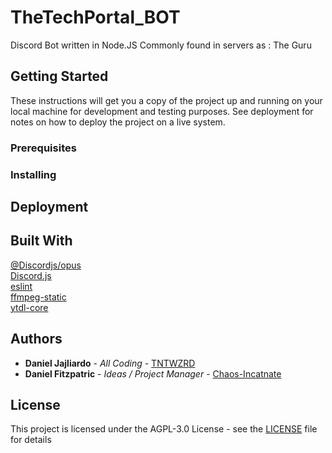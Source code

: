 # TheTechPortal_BOT

Discord Bot written in Node.JS
Commonly found in servers as : The Guru

## Getting Started

These instructions will get you a copy of the project up and running on your local machine for development and testing purposes. See deployment for notes on how to deploy the project on a live system.

### Prerequisites


### Installing

## Deployment


## Built With
 [@Discordjs/opus](https://www.npmjs.com/package/@discordjs/opus)  
 [Discord.js](https://www.npmjs.com/package/discord.js)  
 [eslint](https://www.npmjs.com/package/eslint)  
 [ffmpeg-static](https://www.npmjs.com/package/ffmpeg-static)  
 [ytdl-core](https://www.npmjs.com/package/ytdl-core)  

## Authors

* **Daniel Jajliardo** - *All Coding* - [TNTWZRD](https://github.com/TNTWZRD)  
* **Daniel Fitzpatric** - *Ideas / Project Manager* - [Chaos-Incatnate](https://github.com/Chaos-incarnate)  

## License

This project is licensed under the AGPL-3.0 License - see the [LICENSE](LICENSE) file for details
